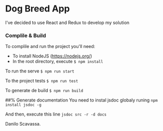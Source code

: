 # Dog Breed App

I've decided to use React and Redux to develop my solution

### Complile & Build

To complile and run the project you'll need:

 - To install NodeJS (https://nodejs.org/)
 - In the root directory, execute ``$ npm install``

To run the serve
``$ npm run start``

To the project tests
``$ npm run test``

To generate de build
``$ npm run build``

##% Generate documentation
You need to instal jsdoc globaly runing
``npm install jsdoc -g``

And then, execute this line
``jsdoc src -r -d docs``



Danilo Scavassa.
